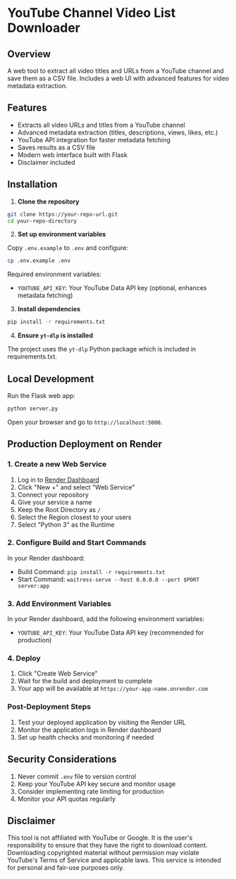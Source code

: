 # YouTube Channel Video List Downloader

## Overview
A web tool to extract all video titles and URLs from a YouTube channel and save them as a CSV file. Includes a web UI with advanced features for video metadata extraction.

## Features
- Extracts all video URLs and titles from a YouTube channel
- Advanced metadata extraction (titles, descriptions, views, likes, etc.)
- YouTube API integration for faster metadata fetching
- Saves results as a CSV file
- Modern web interface built with Flask
- Disclaimer included

## Installation

1. **Clone the repository**

```bash
git clone https://your-repo-url.git
cd your-repo-directory
```

2. **Set up environment variables**

Copy `.env.example` to `.env` and configure:

```bash
cp .env.example .env
```

Required environment variables:
- `YOUTUBE_API_KEY`: Your YouTube Data API key (optional, enhances metadata fetching)

3. **Install dependencies**

```bash
pip install -r requirements.txt
```

4. **Ensure `yt-dlp` is installed**

The project uses the `yt-dlp` Python package which is included in requirements.txt.

## Local Development

Run the Flask web app:

```bash
python server.py
```

Open your browser and go to `http://localhost:5000`.

## Production Deployment on Render

### 1. Create a new Web Service

1. Log in to [Render Dashboard](https://dashboard.render.com)
2. Click "New +" and select "Web Service"
3. Connect your repository
4. Give your service a name
5. Keep the Root Directory as `/`
6. Select the Region closest to your users
7. Select "Python 3" as the Runtime

### 2. Configure Build and Start Commands

In your Render dashboard:

- Build Command: `pip install -r requirements.txt`
- Start Command: `waitress-serve --host 0.0.0.0 --port $PORT server:app`

### 3. Add Environment Variables

In your Render dashboard, add the following environment variables:
- `YOUTUBE_API_KEY`: Your YouTube Data API key (recommended for production)

### 4. Deploy

1. Click "Create Web Service"
2. Wait for the build and deployment to complete
3. Your app will be available at `https://your-app-name.onrender.com`

### Post-Deployment Steps

1. Test your deployed application by visiting the Render URL
2. Monitor the application logs in Render dashboard
3. Set up health checks and monitoring if needed

## Security Considerations

1. Never commit `.env` file to version control
2. Keep your YouTube API key secure and monitor usage
3. Consider implementing rate limiting for production
4. Monitor your API quotas regularly

## Disclaimer
This tool is not affiliated with YouTube or Google. It is the user's responsibility to ensure that they have the right to download content. Downloading copyrighted material without permission may violate YouTube's Terms of Service and applicable laws. This service is intended for personal and fair-use purposes only.
